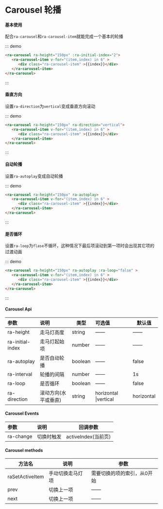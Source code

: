 # Carousel 轮播

#### 基本使用

配合`ra-carousel`和`ra-carousel-item`就能完成一个基本的轮播

::: demo

```html
<ra-carousel ra-height="150px" :ra-initial-index="2">
   <ra-carousel-item v-for="(item,index) in 6" >
      <div class="ra-carousel-item" >{{index}}</div>
   </ra-carousel-item>
</ra-carousel>
```

:::

#### 垂直方向

设置`ra-direction`为`vertical`变成垂直方向滚动

::: demo

```html
<ra-carousel ra-height="150px" ra-direction="vertical">
   <ra-carousel-item v-for="(item,index) in 6" >
      <div class="ra-carousel-item" >{{index}}</div>
   </ra-carousel-item>
</ra-carousel>
```

:::



#### 自动轮播

设置`ra-autoplay`变成自动轮播

::: demo

```html
<ra-carousel ra-height="150px" ra-autoplay>
   <ra-carousel-item v-for="(item,index) in 6" >
      <div class="ra-carousel-item" >{{index}}</div>
   </ra-carousel-item>
</ra-carousel>
```

:::



#### 是否循环

设置`ra-loop`为`flase`不循环，这种情况下最后项滚动到第一项时会出现其它项的过渡动画

::: demo

```html
<ra-carousel ra-height="150px" ra-autoplay :ra-loop="false" >
   <ra-carousel-item v-for="(item,index) in 6" >
      <div class="ra-carousel-item" >{{index}}</div>
   </ra-carousel-item>
</ra-carousel>
```

:::

#### Carousel Api

| 参数             | 说明                 | 类型    | 可选值                | 默认值     |
| :--------------- | :------------------- | ------- | :-------------------- | ---------- |
| ra-height        | 走马灯高度           | string  | ——                    | ——         |
| ra-initial-index | 走马灯起始项         | number  | ——                    | ——         |
| ra-autoplay      | 是否自动轮播         | boolean | ——                    | false      |
| ra-interval      | 轮播的间隔           | number  | ——                    | 1s         |
| ra-loop          | 是否循环             | boolean | ——                    | false      |
| ra-direction     | 滚动方向(水平或垂直) | string  | horizontal \|vertical | horizontal |



#### Carousel Events

| 参数      | 说明       | 回调参数            |
| :-------- | :--------- | ------------------- |
| ra-change | 切换时触发 | activeIndex(当前页) |



#### Carousel methods

| 方法名          | 说明             | 参数                        |
| --------------- | ---------------- | --------------------------- |
| raSetActiveItem | 手动切换走马灯项 | 需要切换的项的索引，从0开始 |
| prev            | 切换上一项       | ——                          |
| next            | 切换上一项       | ——                          |

